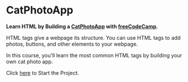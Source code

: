 # CatPhotoApp

<strong>Learn HTML by Building a <a href="https://teoptl.github.io/CatPhotoApp">CatPhotoApp</a> with <a href="https://freecodecamp.org">freeCodeCamp</a>.</strong>

HTML tags give a webpage its structure. You can use HTML tags to add photos, buttons, and other elements to your webpage.

In this course, you'll learn the most common HTML tags by building your own cat photo app.

Click <a href="https://www.freecodecamp.org/learn/2022/responsive-web-design/learn-html-by-building-a-cat-photo-app/step-1">here</a> to Start the Project.
